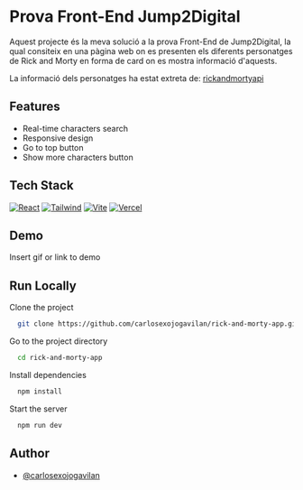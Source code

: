 # Prova Front-End Jump2Digital

Aquest projecte és la meva solució a la prova Front-End de Jump2Digital, la qual consiteix en una pàgina web on es presenten els diferents personatges de Rick and Morty en forma de card on es mostra informació d'aquests.

La informació dels personatges ha estat extreta de:
[rickandmortyapi](https://rickandmortyapi.com/)

## Features

- Real-time characters search
- Responsive design
- Go to top button
- Show more characters button

## Tech Stack

[![React](https://img.shields.io/badge/React-20232A?style=for-the-badge&logo=react&logoColor=61DAFB)](https://es.react.dev/)
[![Tailwind](https://img.shields.io/badge/Tailwind_CSS-38B2AC?style=for-the-badge&logo=tailwind-css&logoColor=white)](https://tailwindcss.com/)
[![Vite](https://img.shields.io/badge/Vite-B73BFE?style=for-the-badge&logo=vite&logoColor=FFD62E)](https://vitejs.dev/)
[![Vercel](https://img.shields.io/badge/Vercel-000000?style=for-the-badge&logo=vercel&logoColor=whit)](https://vercel.com/)

## Demo

Insert gif or link to demo

## Run Locally

Clone the project

```bash
  git clone https://github.com/carlosexojogavilan/rick-and-morty-app.git
```

Go to the project directory

```bash
  cd rick-and-morty-app
```

Install dependencies

```bash
  npm install
```

Start the server

```bash
  npm run dev
```

## Author

- [@carlosexojogavilan](https://www.github.com/carlosexojogavilan)
